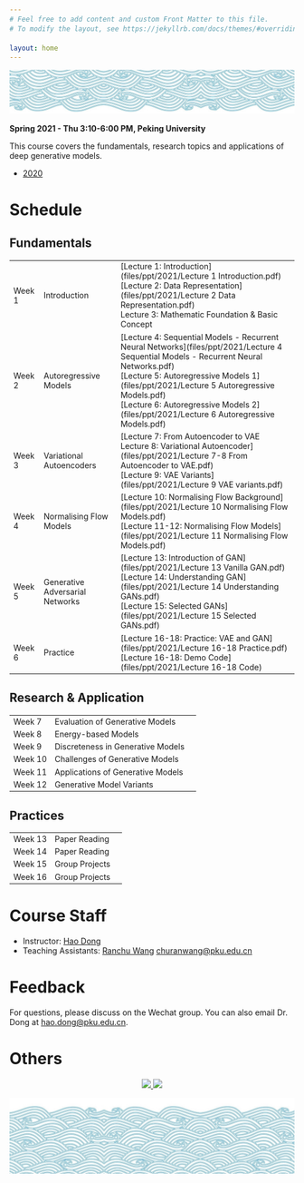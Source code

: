 ```yaml
---
# Feel free to add content and custom Front Matter to this file.
# To modify the layout, see https://jekyllrb.com/docs/themes/#overriding-theme-defaults

layout: home
---
```



<a href="https://deepreinforcementlearningbook.org" target="\_blank">
  <img src="files/web/water-top-small-min.png" />
 </a> 



**Spring 2021 - Thu 3:10-6:00 PM, Peking University**

This course covers the fundamentals, research topics and applications of deep generative models.

- [2020](index2020.markdown)



# Schedule

## Fundamentals

|  		  |       |        |
| :------| :---- | :---- |
| Week 1 | Introduction | [Lecture 1: Introduction](files/ppt/2021/Lecture 1 Introduction.pdf)<br>[Lecture 2: Data Representation](files/ppt/2021/Lecture 2 Data Representation.pdf)<br> Lecture 3: Mathematic Foundation & Basic Concept|
| Week 2 | Autoregressive Models | [Lecture 4: Sequential Models  - Recurrent Neural Networks](files/ppt/2021/Lecture 4 Sequential Models - Recurrent Neural Networks.pdf) <br> [Lecture 5: Autoregressive Models 1](files/ppt/2021/Lecture 5 Autoregressive Models.pdf) <br> [Lecture 6: Autoregressive Models 2](files/ppt/2021/Lecture 6 Autoregressive Models.pdf) |
| Week 3 | Variational Autoencoders | [Lecture 7: From Autoencoder to VAE <br> Lecture 8: Variational Autoencoder](files/ppt/2021/Lecture 7-8 From Autoencoder to VAE.pdf) <br> [Lecture 9: VAE Variants](files/ppt/2021/Lecture 9 VAE variants.pdf) |
| Week 4 | Normalising Flow Models | [Lecture 10: Normalising Flow Background](files/ppt/2021/Lecture 10 Normalising Flow Models.pdf) <br> [Lecture 11-12: Normalising Flow Models](files/ppt/2021/Lecture 11 Normalising Flow Models.pdf) |
| Week 5 | Generative Adversarial Networks | [Lecture 13: Introduction of GAN](files/ppt/2021/Lecture 13 Vanilla GAN.pdf) <br> [Lecture 14: Understanding GAN](files/ppt/2021/Lecture 14 Understanding GANs.pdf)  <br> [Lecture 15: Selected GANs](files/ppt/2021/Lecture 15 Selected GANs.pdf)  |
| Week 6 | Practice | [Lecture 16-18: Practice: VAE and GAN](files/ppt/2021/Lecture 16-18 Practice.pdf) <br> [Lecture 16-18: Demo Code](files/ppt/2021/Lecture 16-18 Code)|

## Research & Application

|  		  |       |        |
| :------| :---- | :---- |
| Week 7 | Evaluation of Generative Models |   |
| Week 8 | Energy-based Models |   |
| Week 9 | Discreteness in Generative Models |   |
| Week 10 | Challenges of Generative Models |   |
| Week 11 | Applications of Generative Models |  |
| Week 12 | Generative Model Variants |   |

## Practices

|  		  |       |        |
| :------| :---- | :---- |
| Week 13 | Paper Reading | |
| Week 14 | Paper Reading | |
| Week 15 | Group Projects | |
| Week 16 | Group Projects | |


# Course Staff
- Instructor: [Hao Dong](http://zsdonghao.github.io)
- Teaching Assistants: [Ranchu Wang](churanwang@pku.edu.cn) churanwang@pku.edu.cn


# Feedback
For questions, please discuss on the Wechat group. You can also email Dr. Dong at hao.dong@pku.edu.cn.

# Others

<div align="center">
<p float="left">

<a href="https://deepreinforcementlearningbook.org" target="\_blank">
  <img src="http://deep-reinforcement-learning-book.github.io/assets/images/cover_v1.png" width="200" />
 </a> 


<a href="http://www.broadview.com.cn/book/5059">
  <img src="http://download.broadview.com.cn/ScreenShow/180371146440fada4ad2" width="174" /> 
</a>

</p>
</div>

<a href="https://deepreinforcementlearningbook.org" target="\_blank">
  <img src="files/web/water-bottom-min.png" />
 </a> 

